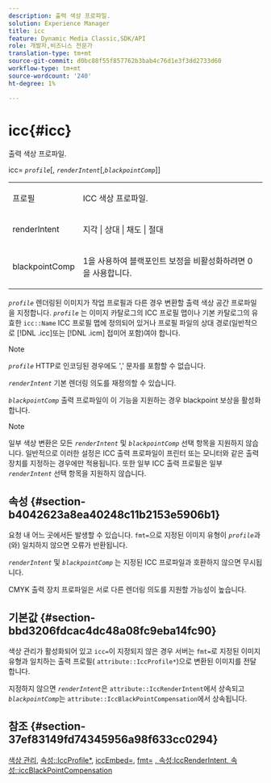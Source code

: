 ```yaml
---
description: 출력 색상 프로파일.
solution: Experience Manager
title: icc
feature: Dynamic Media Classic,SDK/API
role: 개발자,비즈니스 전문가
translation-type: tm+mt
source-git-commit: d0bc88f55f857762b3bab4c76d1e3f3dd2733d60
workflow-type: tm+mt
source-wordcount: '240'
ht-degree: 1%

---
```



# icc{#icc}

출력 색상 프로파일.

icc= *`profile`*[, *`renderIntent`*[,*`blackpointComp`*]]

<table id="simpletable_DF1914FD351E4F2BA61372A52F0CFFBF"> 
 <tr class="strow"> 
  <td class="stentry"> <p><span class="codeph"> <span class="varname"> 프로필</span></span> </p></td> 
  <td class="stentry"> <p>ICC 색상 프로파일. </p></td> 
 </tr> 
 <tr class="strow"> 
  <td class="stentry"> <p><span class="codeph"> <span class="varname"> renderIntent  </span> </span> </p></td> 
  <td class="stentry"> <p>지각 | 상대 | 채도 | 절대 </p></td> 
 </tr> 
 <tr class="strow"> 
  <td class="stentry"> <p><span class="codeph"> <span class="varname"> blackpointComp</span> </span> </p></td> 
  <td class="stentry"> <p>1을 사용하여 블랙포인트 보정을 비활성화하려면 0을 사용합니다. </p></td> 
 </tr> 
</table>

*`profile`* 렌더링된 이미지가 작업 프로필과 다른 경우 변환할 출력 색상 공간 프로파일을 지정합니다. *`profile`* 는 이미지 카탈로그의 ICC 프로필 맵이나 기본 카탈로그의 유효한  `icc::Name` ICC 프로필 맵에 정의되어 있거나 프로필 파일의 상대 경로(일반적으로  [!DNL .icc]또는  [!DNL .icm] 접미어 포함)여야 합니다.

>[!NOTE]
>
>*`profile`* HTTP로 인코딩된 경우에도 &#39;,&#39; 문자를 포함할 수 없습니다.

*`renderIntent`* 기본 렌더링 의도를 재정의할 수 있습니다.

*`blackpointComp`* 출력 프로파일이 이 기능을 지원하는 경우 blackpoint 보상을 활성화합니다.

>[!NOTE]
>
>일부 색상 변환은 모든 *`renderIntent`* 및 *`blackpointComp`* 선택 항목을 지원하지 않습니다. 일반적으로 이러한 설정은 ICC 출력 프로파일이 프린터 또는 모니터와 같은 출력 장치를 지정하는 경우에만 적용됩니다. 또한 일부 ICC 출력 프로필은 일부 *`renderIntent`* 선택 항목을 지원하지 않습니다.

## 속성 {#section-b4042623a8ea40248c11b2153e5906b1}

요청 내 어느 곳에서든 발생할 수 있습니다. `fmt=`으로 지정된 이미지 유형이 *`profile`*&#x200B;과(와) 일치하지 않으면 오류가 반환됩니다.

*`renderIntent`* 및 *`blackpointComp`* 는 지정된 ICC 프로파일과 호환하지 않으면 무시됩니다.

CMYK 출력 장치 프로파일은 서로 다른 렌더링 의도를 지원할 가능성이 높습니다.

## 기본값 {#section-bbd3206fdcac4dc48a08fc9eba14fc90}

색상 관리가 활성화되어 있고 `icc=`이 지정되지 않은 경우 서버는 `fmt=`로 지정된 이미지 유형과 일치하는 출력 프로필( `attribute::IccProfile*`)으로 변환된 이미지를 전달합니다.

지정하지 않으면 *`renderIntent`*&#x200B;은 `attribute::IccRenderIntent`에서 상속되고 *`blackpointComp`*&#x200B;는 `attribute::IccBlackPointCompensation`에서 상속됩니다.

## 참조 {#section-37ef83149fd74345956a98f633cc0294}

[색상 관리](../../../../../ir-api/http-protocol/image-rendering-api-ref/c-ir-http-protocol-ref/c-ir-http-protocol-syntax-and-features/c-ir-color-management.md#concept-7bac7c2c41be42c1b301eae80abe6b8d),  [속성::IccProfile*](../../../../../ir-api/material-cat/image-rendering-api-ref/c-ir-material-catalog/c-ir-attributes-reference/r-ir-iccprofilecmyk.md#reference-55aead2d924847ffbd1be4c46add7127),  [iccEmbed=](../../../../../ir-api/http-protocol/image-rendering-api-ref/c-ir-http-protocol-ref/c-ir-http-protocol-command-reference/r-ir-iccembed.md#reference-47a433138c7c4b29b9b29871b2491a7f),  [fmt=](../../../../../ir-api/http-protocol/image-rendering-api-ref/c-ir-http-protocol-ref/c-ir-http-protocol-command-reference/r-ir-fmt.md#reference-4c743f67d56b47c5b774fcc900ff758c)  [ ](../../../../../ir-api/material-cat/image-rendering-api-ref/c-ir-material-catalog/c-ir-attributes-reference/r-ir-iccrenderintent.md#reference-3b80b7a4c25545a593c5076f318b5c40)  [, 속성:IccRenderIntent, 속성::iccBlackPointCompensation](../../../../../ir-api/material-cat/image-rendering-api-ref/c-ir-material-catalog/c-ir-attributes-reference/r-ir-iccblackpointcompensation.md#reference-d939b0cdf6564baaa88deb1059e3b7f0)
